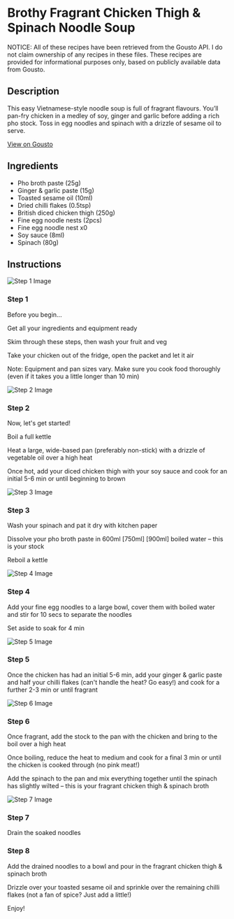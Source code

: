 # Brothy Fragrant Chicken Thigh & Spinach Noodle Soup

NOTICE: All of these recipes have been retrieved from the Gousto API. I do not claim ownership of any recipes in these files. These recipes are provided for informational purposes only, based on publicly available data from Gousto.

## Description

This easy Vietnamese-style noodle soup is full of fragrant flavours. You’ll pan-fry chicken in a medley of soy, ginger and garlic before adding a rich pho stock. Toss in egg noodles and spinach with a drizzle of sesame oil to serve. 

[View on Gousto](https://www.gousto.co.uk/recipes/cookbook/brothy-fragrant-chicken-spinach-noodle-soup)

## Ingredients

- Pho broth paste (25g)
- Ginger & garlic paste (15g)
- Toasted sesame oil (10ml)
- Dried chilli flakes (0.5tsp)
- British diced chicken thigh (250g)
- Fine egg noodle nests (2pcs)
- Fine egg noodle nest x0
- Soy sauce (8ml)
- Spinach (80g)

## Instructions

![Step 1 Image](https://production-media.gousto.co.uk/cms/recipe-step-image/Step-1-1677843977967-x200.jpg)

### Step 1

Before you begin...

Get all your ingredients and equipment ready

Skim through these steps, then wash your fruit and veg

Take your chicken out of the fridge, open the packet and let it air

Note: Equipment and pan sizes vary. Make sure you cook food thoroughly (even if it takes you a little longer than 10 min)

![Step 2 Image](https://production-media.gousto.co.uk/cms/recipe-step-image/Step-2-1677843983076-x200.jpg)

### Step 2

Now, let's get started!

Boil a full kettle

Heat a large, wide-based pan (preferably non-stick) with a drizzle of vegetable oil over a high heat

Once hot, add your diced chicken thigh with your soy sauce and cook for an initial 5-6 min or until beginning to brown

![Step 3 Image](https://production-media.gousto.co.uk/cms/recipe-step-image/Step-3-1677843989594-x200.jpg)

### Step 3

Wash your spinach and pat it dry with kitchen paper

Dissolve your pho broth paste in 600ml <span class="text-purple">[750ml]</span><span class="text-danger"> [900ml] </span>boiled water – this is your stock

Reboil a kettle

![Step 4 Image](https://production-media.gousto.co.uk/cms/recipe-step-image/Step-4-1677844072215-x200.jpg)

### Step 4

Add your fine egg noodles to a large bowl, cover them with boiled water and stir for 10 secs to separate the noodles

Set aside to soak for 4 min

![Step 5 Image](https://production-media.gousto.co.uk/cms/recipe-step-image/Step-5-1677844077186-x200.jpg)

### Step 5

Once the chicken has had an initial 5-6 min, add your ginger & garlic paste and half your chilli flakes (can't handle the heat? Go easy!) and cook for a further 2-3 min or until fragrant

![Step 6 Image](https://production-media.gousto.co.uk/cms/recipe-step-image/Step-6-1677844085347-x200.jpg)

### Step 6

Once fragrant, add the stock to the pan with the chicken and bring to the boil over a high heat

Once boiling, reduce the heat to medium and cook for a final 3 min or until the chicken is cooked through (no pink meat!)

Add the spinach to the pan and mix everything together until the spinach has slightly wilted – this is your fragrant chicken thigh & spinach broth

![Step 7 Image](https://production-media.gousto.co.uk/cms/recipe-step-image/Step-7-1677844094444-x200.jpg)

### Step 7

Drain the soaked noodles

### Step 8

Add the drained noodles to a bowl and pour in the fragrant chicken thigh & spinach broth

Drizzle over your toasted sesame oil and sprinkle over the remaining chilli flakes (not a fan of spice? Just add a little!)

Enjoy!

